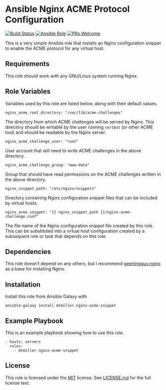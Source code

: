 # Ansible Nginx ACME Protocol Configuration

[![Build Status](https://travis-ci.org/mtmiller/ansible-role-nginx-acme-snippet.svg?branch=master)](https://travis-ci.org/mtmiller/ansible-role-nginx-acme-snippet)
[![Ansible Role](https://img.shields.io/ansible/role/21109.svg)](https://galaxy.ansible.com/mtmiller/nginx-acme-snippet)
[![PRs Welcome](https://img.shields.io/badge/PRs-welcome-brightgreen.svg)](CONTRIBUTING.md) 

This is a very simple Ansible role that installs an Nginx configuration
snippet to enable the ACME protocol for any virtual host.

## Requirements

This role should work with any GNU/Linux system running Nginx.

## Role Variables

Variables used by this role are listed below, along with their default values.

    nginx_acme_root_directory: "/var/lib/acme-challenges"

The directory from which ACME challenges will be served by Nginx. This
directory should be writable by the user running `certbot` (or other ACME
tool) and should be readable by the Nginx server.

    nginx_acme_challenge_user: "root"

User account that will need to write ACME challenges in the above directory.

    nginx_acme_challenge_group: "www-data"

Group that should have read permissions on the ACME challenges written in the
above directory.

    nginx_snippet_path: "/etc/nginx/snippets"

Directory containing Nginx configuration snippet files that can be included by
virtual hosts.

    nginx_acme_snippet: "{{ nginx_snippet_path }}/nginx-acme-challenge.conf"

The file name of the Nginx configuration snippet file created by this role.
This can be substituted into a virtual host configuration created by a
subsequent role or task that depends on this role.

## Dependencies

This role doesn't depend on any others, but I recommend
[geerlingguy.nginx](https://github.com/geerlingguy/ansible-role-nginx) as a
base for installing Nginx.

## Installation

Install this role from Ansible Galaxy with

    ansible-galaxy install mtmiller.nginx-acme-snippet

## Example Playbook

This is an example playbook showing how to use this role.

    - hosts: servers
      roles:
        - mtmiller.nginx-acme-snippet

## License

This role is licensed under the [MIT](https://opensource.org/licenses/MIT)
license. See [LICENSE.md](LICENSE.md) for the full license text.
